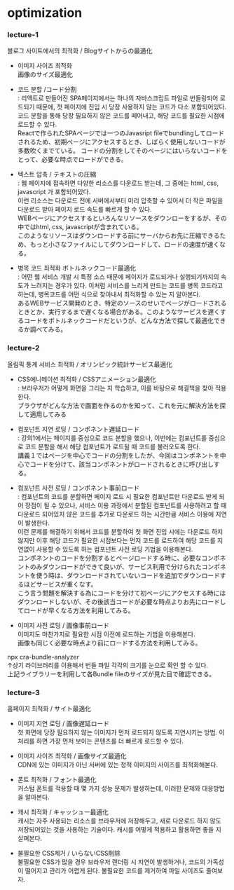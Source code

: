 # optimization

### lecture-1

블로그 사이트에서의 최적화 / Blogサイトからの最適化

- 이미지 사이즈 최적화<br/>画像のサイズ最適化<br/>
- 코드 분할 /コード分割<br/>
  : 리액트로 만들어진 SPA페이지에서는 하나의 자바스크립트 파일로 번들링되어 로드되기 때문에, 첫 페이지에 진입 시 당장 사용하지 않는 코드가 다소 포함되어있다. 코드 분할을 통해 당장 필요하지 않은 코드를 떼어내고, 해당 코드를 필요한 시점에 로드할 수 있다.
  <br/>Reactで作られたSPAページでは一つのJavasript fileでbundlingしてロードされるため、初期ページにアクセスするとき、しばらく使用しないコードが多数吹くまでている。
  コードの分割をしてそのページにはいらないコードをとって、必要な時点でロードができる。<br/>

- 텍스트 압축 / テキストの圧縮<br/>
  : 웹 페이지에 접속하면 다양한 리소스를 다운로드 받는데, 그 중에는 html, css, javascript 가 포함되어있다. <br/>
  이런 리소스는 다운로드 전에 서버에서부터 미리 압축할 수 있어서 더 작은 파일을 다운로드 받아 페이지 로드 속도를 빠르게 할 수 있다.<br/>
  WEBページにアクセスするといろんなリソースをダウンローをするが、その中ではhtml, css, javascriptが含まれている。<br/>
  このようなリソースはダウンロードする前にサーバからお先に圧縮できるため、もっと小さなファイルにしてダウンロードして、ロードの速度が速くなる。

- 병목 코드 최적화 ボトルネックコード最適化<br/>
  : 어떤 웹 서비스 개발 시 특정 소스 때문에 페이지가 로드되거나 실행되기까지의 속도가 느려지는 경우가 있다. 이처럼 서비스를 느리게 만드는 코드를 병목 코드라고 하는데, 병목코드를 어떤 식으로 찾아내서 최적화할 수 있는 지 알아본다.<br/>
  あるWEBサービス開発のとき、特定のソースのせいでページがロードされるときとか、実行するまで遅くなる場合がある。このようなサービスを遅くするコードをボトルネックコードだというが、どんな方法で探して最適化できるか調べてみる。

### lecture-2

올림픽 통계 서비스 최적화 / オリンピック統計サービス最適化<br/>

- CSS에니메이션 최적화 / CSSアニメーション最適化<br/>
 : 브라우저가 어떻게 화면을 그리는 지 학습하고, 이를 바탕으로 해결책을 찾아 적용한다.<br/>
  ブラウザがどんな方法で画面を作るのかを知って、これを元に解決方法を探して適用してみる

- 컴포넌트 지연 로딩 / コンポネント遅延ロード<br/>
 : 강의1에서는 페이지를 중심으로 코드 분할을 했으나, 이번에는 컴포넌트를 중심으로 코드 분할을 해서 해당 컴포넌트가 로드될 때 코드를 불러오도록 한다. <br/>
  講義１ではページを中心でコードの分割をしたが、今回はコンポネントを中心でコードを分けて、該当コンポネントがロードされるときに呼び出しする。

- 컴포넌트 사전 로딩 / コンポネント事前ロード<br/>
 : 컴포넌트의 코드를 분할하면 페이지 로드 시 필요한 컴포넌트만 다운로드 받게 되어 장점이 될 수 있으나, 서비스 이용 과정에서 분할된 컴포넌트를 사용하려고 할 때 다운로드 되어있지 않은 코드를 추가로 다운로드 하는 시간만큼 서비스 이용에 지연이 발생한다.<br/>
 이런 문제를 해결하기 위해서 코드를 분할하여 첫 화면 진입 시에는 다운로드 하지 않지만 이후 해당 코드가 필요한 시점보다는 먼저 코드를 로드하여 해당 코드를 지연없이 사용할 수 있도록 하는 컴포넌트 사전 로딩 기법을 이용해본다.<br/>
 コンポネントのコードを分割するとページロードする時に、必要なコンポネントのみダウンロードができて良いが、サービス利用で分けられたコンポネントを使う時は、ダウンロードされていないコードを追加でダウンロードするほどサービスが重くなす。<br/>
 こう言う問題を解決する為にコードを分けて初ページにアクセスする時にはダウンロードしないが、その後該当コードが必要な時点よりお先にロードしてロードが早くなる方法を利用してみる。

- 이미지 사전 로딩 / 画像事前ロード<br/>
이미지도 마찬가지로 필요한 시점 이전에 로드하는 기법을 이용해본다.<br/>
画像も同じく必要な時点より前にロードする方法を利用してみる。


npx cra-bundle-analyzer<br/>
↑상기 라이브러리를 이용해서 번들 파일 각각의 크기를 눈으로 확인 할 수 있다.<br/>
上記ライブラリーを利用して各Bundle fileのサイズが見た目で確認できる。


### lecture-3

홈페이지 최적화 / サイト最適化<br/>

- 이미지 지연 로딩 / 画像遅延ロード<br/>
첫 화면에 당장 필요하지 않는 이미지가 먼저 로드되지 않도록 지연시키는 방법. 이 처리를 하면 가장 먼저 보이는 콘텐츠를 더 빠르게 로드할 수 있다.<br/>

- 이미지 사이즈 최적화 / 画像サイズ最適化<br/>
CDN에 있는 이미지가 아닌 서버에 있는 정적 이미지의 사이즈를 최적화해본다.<br/>

- 폰트 최적화 / フォント最適化<br/>
커스텀 폰트를 적용할 때 몇 가지 성능 문제가 발생하는데, 이러한 문제와 대응방법을 알아본다.<br/>

- 캐시 최적화 / キャッシュー最適化<br/>
캐시는 자주 사용되는 리소스를 브라우저에 저장해두고, 새로 다운로드 하지 않도 저장되어있는 것을 사용하는 기술이다. 캐시를 어떻게 적용하고 활용하면 좋을 지 살펴본다.<br/>

- 불필요한 CSS제거 / いらないCSS削除<br/>
불필요한 CSS가 많을 경우 브라우저 랜더링 시 지연이 발생하거나, 코드의 가독성이 떨어지고 관리가 어렵게 된다. 불필요한 코드를 제거하여 파일 사이즈도 줄여보자. <br/>
